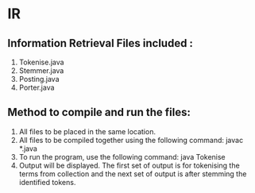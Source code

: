 # IR
Information Retrieval
Files included :
----------------
1. Tokenise.java
2. Stemmer.java
3. Posting.java
4. Porter.java

Method to compile and run the files:
------------------------------------
1. All files to be placed in the same location.
2. All files to be compiled together using the following command:
   javac *.java
3. To run the program, use the following command:
   java Tokenise
4. Output will be displayed. The first set of output is for tokenising the terms from collection and the next set of output is after stemming the identified tokens.
